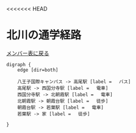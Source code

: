 <<<<<<< HEAD
# 北川の通学経路

[メンバー表に戻る](member.md#メンバー表)

```graphviz
digraph {
    edge [dir=both]

    八王子国際キャンパス -> 高尾駅 [label = 　バス]
    高尾駅 -> 西国分寺駅 [label = 　電車]
    西国分寺駅 -> 北朝霞駅 [label = 　電車]
    北朝霞駅 -> 朝霞台駅 [label = 　徒歩]
    朝霞台駅 -> 若葉駅 [label = 　電車]
    若葉駅 -> 家 [label = 　徒歩]
    
}
```
